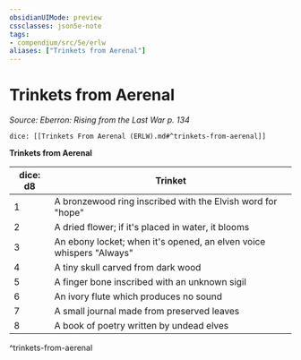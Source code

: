 ```yaml
---
obsidianUIMode: preview
cssclasses: json5e-note
tags:
- compendium/src/5e/erlw
aliases: ["Trinkets from Aerenal"]
---
```

# Trinkets from Aerenal
*Source: Eberron: Rising from the Last War p. 134* 

`dice: [[Trinkets From Aerenal (ERLW).md#^trinkets-from-aerenal]]`

**Trinkets from Aerenal**

| dice: d8 | Trinket |
|----------|---------|
| 1 | A bronzewood ring inscribed with the Elvish word for "hope" |
| 2 | A dried flower; if it's placed in water, it blooms |
| 3 | An ebony locket; when it's opened, an elven voice whispers "Always" |
| 4 | A tiny skull carved from dark wood |
| 5 | A finger bone inscribed with an unknown sigil |
| 6 | An ivory flute which produces no sound |
| 7 | A small journal made from preserved leaves |
| 8 | A book of poetry written by undead elves |
^trinkets-from-aerenal